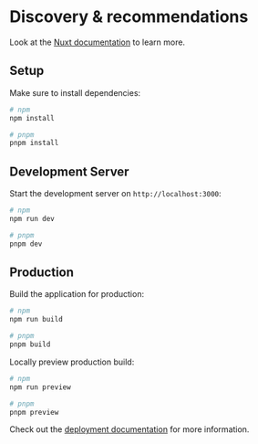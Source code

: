 # Discovery & recommendations

Look at the [Nuxt documentation](https://nuxt.com/docs/getting-started/introduction) to learn more.

## Setup

Make sure to install dependencies:

```bash
# npm
npm install

# pnpm
pnpm install

```

## Development Server

Start the development server on `http://localhost:3000`:

```bash
# npm
npm run dev

# pnpm
pnpm dev


```

## Production

Build the application for production:

```bash
# npm
npm run build

# pnpm
pnpm build


```

Locally preview production build:

```bash
# npm
npm run preview

# pnpm
pnpm preview


```

Check out the [deployment documentation](https://nuxt.com/docs/getting-started/deployment) for more information.
